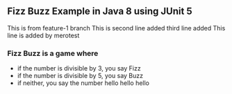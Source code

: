 ## Fizz Buzz Example in Java 8 using JUnit 5
This is from feature-1 branch
This is second line added
third line added
This line is added by merotest
### Fizz Buzz is a game where
- if the number is divisible by 3, you say Fizz
- if the number is divisible by 5, you say Buzz
- if neither, you say the number
hello hello hello
